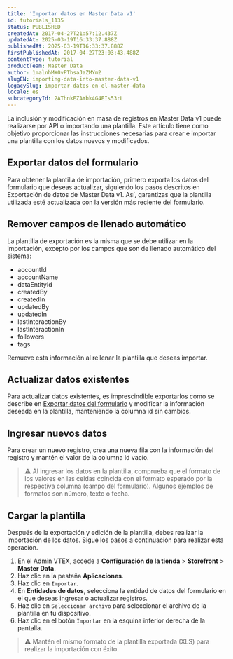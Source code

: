 ```yaml
---
title: 'Importar datos en Master Data v1'
id: tutorials_1135
status: PUBLISHED
createdAt: 2017-04-27T21:57:12.437Z
updatedAt: 2025-03-19T16:33:37.888Z
publishedAt: 2025-03-19T16:33:37.888Z
firstPublishedAt: 2017-04-27T23:03:43.488Z
contentType: tutorial
productTeam: Master Data
author: 1malnhMX0vPThsaJaZMYm2
slugEN: importing-data-into-master-data-v1
legacySlug: importar-datos-en-el-master-data
locale: es
subcategoryId: 2AThnkEZAYbk4G4EIs53rL
---
```


La inclusión y modificación en masa de registros en Master Data v1 puede realizarse por API o importando una plantilla. Este artículo tiene como objetivo proporcionar las instrucciones necesarias para crear e importar una plantilla con los datos nuevos y modificados.

## Exportar datos del formulario

Para obtener la plantilla de importación, primero exporta los datos del formulario que deseas actualizar, siguiendo los pasos descritos en Exportación de datos de Master Data v1. Así, garantizas que la plantilla utilizada esté actualizada con la versión más reciente del formulario.

## Remover campos de llenado automático

La plantilla de exportación es la misma que se debe utilizar en la importación, excepto por los campos que son de llenado automático del sistema:

- accountId
- accountName
- dataEntityId
- createdBy
- createdIn
- updatedBy
- updatedIn
- lastInteractionBy
- lastInteractionIn
- followers
- tags

Remueve esta información al rellenar la plantilla que deseas importar.

## Actualizar datos existentes

Para actualizar datos existentes, es imprescindible exportarlos como se describe en [Exportar datos del formulario](#exportar-datos-del-formulario) y modificar la información deseada en la plantilla, manteniendo la columna id sin cambios. 

## Ingresar nuevos datos

Para crear un nuevo registro, crea una nueva fila con la información del registro y mantén el valor de la columna id vacío.

> ⚠️ Al ingresar los datos en la plantilla, comprueba que el formato de los valores en las celdas coincida con el formato esperado por la respectiva columna (campo del formulario). Algunos ejemplos de formatos son número, texto o fecha.

## Cargar la plantilla

Después de la exportación y edición de la plantilla, debes realizar la importación de los datos. Sigue los pasos a continuación para realizar esta operación.

1. En el Admin VTEX, accede a **Configuración de la tienda** > **Storefront** > **Master Data**.
2. Haz clic en la pestaña **Aplicaciones**.
3. Haz clic en `Importar`.
4. En **Entidades de datos**, selecciona la entidad de datos del formulario en el que deseas ingresar o actualizar registros.
5. Haz clic en `Seleccionar archivo` para seleccionar el archivo de la plantilla en tu dispositivo.
6. Haz clic en el botón `Importar` en la esquina inferior derecha de la pantalla.

> ⚠️ Mantén el mismo formato de la plantilla exportada (XLS) para realizar la importación con éxito.
